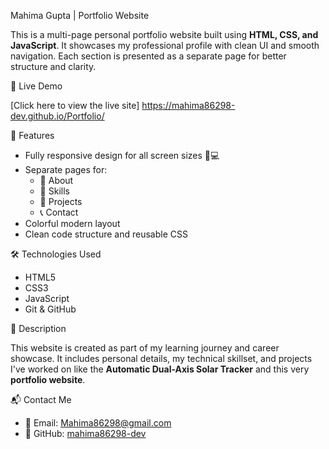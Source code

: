 Mahima Gupta | Portfolio Website

This is a multi-page personal portfolio website built using **HTML, CSS, and JavaScript**. It showcases my professional profile with clean UI and smooth navigation. Each section is presented as a separate page for better structure and clarity.

🔗 Live Demo

[Click here to view the live site] https://mahima86298-dev.github.io/Portfolio/


📁 Features

- Fully responsive design for all screen sizes 📱💻
- Separate pages for:
  - 🧍 About
  - 💼 Skills
  - 📂 Projects
  - 📞 Contact
- Colorful modern layout
- Clean code structure and reusable CSS

🛠️ Technologies Used

- HTML5  
- CSS3  
- JavaScript  
- Git & GitHub

📄 Description

This website is created as part of my learning journey and career showcase. It includes personal details, my technical skillset, and projects I've worked on like the **Automatic Dual-Axis Solar Tracker** and this very **portfolio website**.

📬 Contact Me

- 📧 Email: Mahima86298@gmail.com  
- 🔗 GitHub: [mahima86298-dev](https://github.com/mahima86298-dev)
